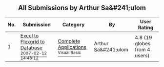 ﻿<div align="center">

## All Submissions by Arthur Sa&\#241;ulom

</div>

No.  | Submission | Category | By   | User Rating
---- | ---------- | -------- | ---- | -----------
1 | [Excel to Flexgrid to Database<br /><sup>2007-02-12 14:48:12</sup>](https://github.com/Planet-Source-Code/arthur-sa-241-ulom-excel-to-flexgrid-to-database__1-67923) | [Complete Applications<br /><sup>Visual Basic</sup>](../ByCategory/complete-applications__1-27.md) | Arthur Sa&\#241;ulom | 4.8 (19 globes from 4 users)

